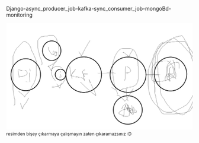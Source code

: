 Django-async_producer_job-kafka-sync_consumer_job-mongoBd-monitoring


![resim](https://github.com/BilalAlpaslan/django-kafka-docker/blob/master/DevOps.png)
<small>resimden bişey çıkarmaya çalışmayın zaten çıkaramazsınız :D</small>
